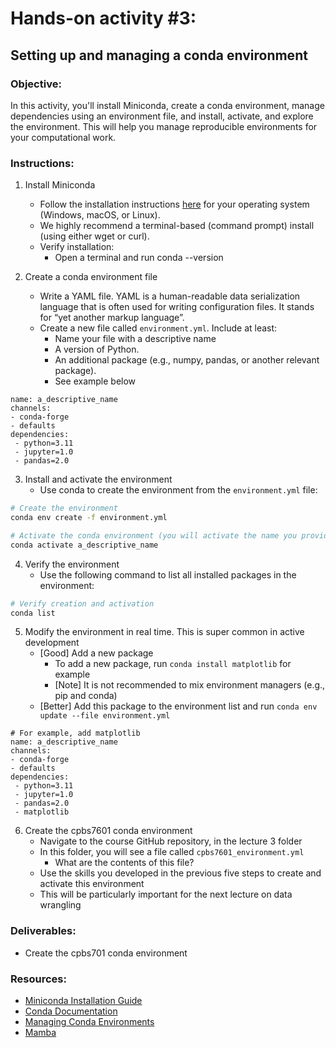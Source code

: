 # Hands-on activity #3:

## Setting up and managing a conda environment

### Objective:

In this activity, you'll install Miniconda, create a conda environment, manage dependencies using an environment file, and install, activate, and explore the environment.
This will help you manage reproducible environments for your computational work.

### Instructions:

1. Install Miniconda

   - Follow the installation instructions [here](https://www.anaconda.com/docs/getting-started/miniconda/) for your operating system (Windows, macOS, or Linux).
   - We highly recommend a terminal-based (command prompt) install (using either wget or curl).
   - Verify installation:
     - Open a terminal and run conda --version

1. Create a conda environment file

   - Write a YAML file. YAML is a human-readable data serialization language that is often used for writing configuration files. It stands for “yet another markup language”.
   - Create a new file called `environment.yml`. Include at least:
     - Name your file with a descriptive name
     - A version of Python.
     - An additional package (e.g., numpy, pandas, or another relevant package).
     - See example below

```
name: a_descriptive_name
channels:
- conda-forge
- defaults
dependencies:
 - python=3.11
 - jupyter=1.0
 - pandas=2.0
```

3. Install and activate the environment
   - Use conda to create the environment from the `environment.yml` file:

```bash
# Create the environment
conda env create -f environment.yml

# Activate the conda environment (you will activate the name you provide)
conda activate a_descriptive_name
```

4. Verify the environment
   - Use the following command to list all installed packages in the environment:

```bash
# Verify creation and activation
conda list
```

5. Modify the environment in real time. This is super common in active development
   - [Good] Add a new package
     - To add a new package, run `conda install matplotlib` for example
     - [Note] It is not recommended to mix environment managers (e.g., pip and conda)
   - [Better] Add this package to the environment list and run `conda env update --file environment.yml`

```
# For example, add matplotlib
name: a_descriptive_name
channels:
- conda-forge
- defaults
dependencies:
 - python=3.11
 - jupyter=1.0
 - pandas=2.0
 - matplotlib
```

6. Create the cpbs7601 conda environment
   - Navigate to the course GitHub repository, in the lecture 3 folder
   - In this folder, you will see a file called `cpbs7601_environment.yml`
     - What are the contents of this file?
   - Use the skills you developed in the previous five steps to create and activate this environment
   - This will be particularly important for the next lecture on data wrangling

### Deliverables:

- Create the cpbs701 conda environment

### Resources:

- [Miniconda Installation Guide](https://www.anaconda.com/docs/getting-started/miniconda/install)
- [Conda Documentation](https://docs.conda.io/en/latest/)
- [Managing Conda Environments](https://docs.conda.io/projects/conda/en/latest/user-guide/tasks/manage-environments.html)
- [Mamba](https://github.com/mamba-org/mamba)
